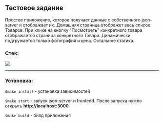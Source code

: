 ## Тестовое задание

Простое приложение, которое получает данные с собственного json-server и отображает их.
Домашняя страница отображет весь список Товаров. При клике на кнопку "Посмотреть" конкретного товара отображается страница конкретного Товара.
Динамически подгружается только фотография и цена. Остальное статика.

### Стек:
<img src="https://skillicons.dev/icons?i=nextjs,react" />

___

### Установка:

```$make install``` - установка зависимостей

```$make start``` - запуск json-server и frontend. После запуска нужно открыть __http://localhost:3000__

```$make build``` - билд приложения
